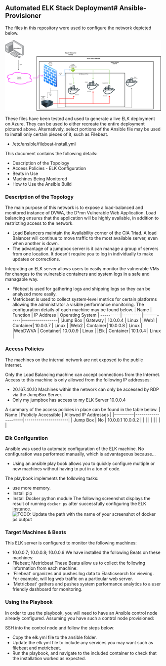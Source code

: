 ## Automated ELK Stack Deployment# Ansible-Provisioner
The files in this repository were used to configure the network depicted below.

![Project 1 Diagram](Project-1-Diagram.png)

These files have been tested and used to generate a live ELK deployment on Azure. They can be used to either 
recreate the entire deployment pictured above. Alternatively, select portions of the Ansible file may be used to 
install only certain pieces of it, such as Filebeat.

  - /etc/ansible/filebeat-install.yml

 This document contains the following details: 
- Description of the Topology
- Access Policies - ELK Configuration
- Beats in Use 
- Machines Being Monitored 
- How to Use the Ansible Build

### Description of the Topology

The main purpose of this network is to expose a load-balanced and monitored instance of DVWA, the D*mn 
Vulnerable Web Application. Load balancing ensures that the application will be highly available, in addition to 
restricting access to the network. 
- Load Balancers maintain the Availability corner of the CIA Triad. A load Balancer will continue to move traffic to the most available server, even when another is down.
- The advantage of a jumpbox server is it can manage a group of servers from one location. It doesn't require you to log in individually to make updates or corrections.

Integrating an ELK server allows users to easily monitor the vulnerable VMs for 
changes to the vulnerable containers and system logs in a safe and managable way. 
- Filebeat is used for gathering logs and shipping logs so they can be analyzed more easily. 
- Metricbeat is used to collect system-level metrics for certain platforms allowing the administrator a visible performance monitoring.
The configuration details of each machine may be found below.
| Name    | Function | IP Address | Operating System |
----------|----------|------------|------------------| 
|Jump Box | Gateway  | 10.0.0.4   | Linux            |
|Web1     | Container| 10.0.0.7   | Linux            |
|Web2     | Container| 10.0.0.8   | Linux            |
|WebDWVA  | Container| 10.0.0.9   | Linux            |
|Elk      | Container| 10.1.0.4   | Linux            |

### Access Policies
The machines on the internal network are not exposed to the public Internet. 

Only the Load Balancing machine can accept connections from the Internet. 
Access to this machine is only allowed from the following IP addresses: 
- 20.167.40.10 
Machines within the network can only be accessed by RDP via the JumpBox Server. 
- Only my jumpbox has access to my ELK Server 10.0.0.4

A summary of the access policies in place can be found in the table below.
|   Name   | Publicly Accessible | Allowed IP Addresses |
|----------|---------------------|----------------------| 
| Jump Box |         No          |   10.0.0.1 10.0.0.2  |
|          |                     |                      |
|          |                     |                      |

### Elk Configuration
Ansible was used to automate configuration of the ELK machine. No configuration was performed manually, which is 
advantageous because... 
- Using an ansible play book allows you to quickly configure multiple or new machines without having to put in a ton of code. 

The playbook implements the following tasks: 
- use more memory.
- Install pip
- Install Docker python module
The following screenshot displays the result of running `docker ps` after successfully configuring the ELK instance.
![TODO: Update the path with the name of your screenshot of docker ps output](Images/docker_ps_output.png)

### Target Machines & Beats

This ELK server is configured to monitor the following machines: 
- 10.0.0.7; 10.0.0.8; 10.0.0.9 
We have installed the following Beats on these machines: 
- Filebeat; Metricbeat 
These Beats allow us to collect the following information from each machine: 
- 'Filebeat' organizes and pushes log data to Elasticsearch for viewing. For example, will log web traffic on a particular web server.
- 'Metricbeat' gathers and pushes system performance analytics to a user friendly dashboard for monitoring.

### Using the Playbook

In order to use the playbook, you will need to have an Ansible control node already configured. Assuming you 
have such a control node provisioned: 

SSH into the control node and follow the steps below: 
- Copy the elk.yml file to the ansible folder.
- Update the elk.yml file to include any services you may want such as filebeat and metricbeat. 
- Run the playbook, and navigate to the included container to check that the installation worked as expected. 


